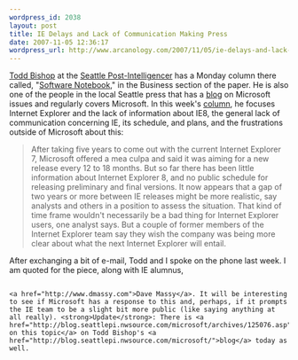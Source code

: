```yaml
--- 
wordpress_id: 2038
layout: post
title: IE Delays and Lack of Communication Making Press
date: 2007-11-05 12:36:17
wordpress_url: http://www.arcanology.com/2007/11/05/ie-delays-and-lack-of-communication-making-press/
---
```

<a href="http://blog.seattlepi.nwsource.com/microsoft/bio.asp#bio18359">Todd Bishop</a> at the <a href="http://seattlepi.nwsource.com/">Seattle Post-Intelligencer</a> has a Monday column there called, "<a href="http://seattlepi.nwsource.com/business/338069_software05.html">Software Notebook</a>," in the Business section of the paper. He is also one of the people in the local Seattle press that has a <a href="http://blog.seattlepi.nwsource.com/microsoft/">blog</a> on Microsoft issues and regularly covers Microsoft. In this week's <a href="http://seattlepi.nwsource.com/business/338069_software05.html">column</a>, he focuses Internet Explorer and the lack of information about IE8, the general lack of communication concerning IE, its schedule, and plans, and the frustrations outside of Microsoft about this: <blockquote>
                                                                                                                                                                                                                                                                                                                                                                                                                                                                                                                                                                                                                                                                                                                                                                                                                                                                                        After taking five years to come out with the current Internet Explorer 7, Microsoft offered a mea culpa and said it was aiming for a new release every 12 to 18 months. But so far there has been little information about Internet Explorer 8, and no public schedule for releasing preliminary and final versions. It now appears that a gap of two years or more between IE releases might be more realistic, say analysts and others in a position to assess the situation. That kind of time frame wouldn't necessarily be a bad thing for Internet Explorer users, one analyst says. But a couple of former members of the Internet Explorer team say they wish the company was being more clear about what the next Internet Explorer will entail.
                                                                                                                                                                                                                                                                                                                                                                                                                                                                                                                                                                                                                                                                                                                                                                                                                                                                                      </blockquote> After exchanging a bit of e-mail, Todd and I spoke on the phone last week. I am quoted for the piece, along with IE alumnus, 
                                                                                                                                                                                                                                                                                                                                                                                                                                                                                                                                                                                                                                                                                                                                                                                                                                                                                      
                                                                                                                                                                                                                                                                                                                                                                                                                                                                                                                                                                                                                                                                                                                                                                                                                                                                                      <a href="http://www.dmassy.com">Dave Massy</a>. It will be interesting to see if Microsoft has a response to this and, perhaps, if it prompts the IE team to be a slight bit more public (like saying anything at all really). <strong>Update</strong>: There is <a href="http://blog.seattlepi.nwsource.com/microsoft/archives/125076.asp">more on this topic</a> on Todd Bishop's <a href="http://blog.seattlepi.nwsource.com/microsoft/">blog</a> today as well.